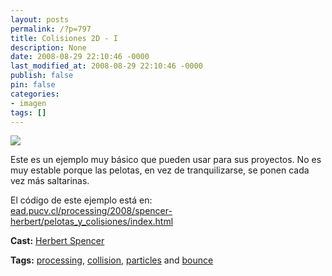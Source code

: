 ```yaml
---
layout: posts
permalink: /?p=797
title: Colisiones 2D - I
description: None
date: 2008-08-29 22:10:46 -0000
last_modified_at: 2008-08-29 22:10:46 -0000
publish: false
pin: false
categories:
- imagen
tags: []
---
```

[![](http://b.vimeocdn.com/ts/604/373/60437326_200.jpg)](http://vimeo.com/1629105)

Este es un ejemplo muy básico que pueden usar para sus proyectos. No es muy estable porque las pelotas, en vez de tranquilizarse, se ponen cada vez más saltarinas.

El código de este ejemplo está en:  
[ead.pucv.cl/processing/2008/spencer-herbert/pelotas_y_colisiones/index.html](http://www.ead.pucv.cl/processing/2008/spencer-herbert/pelotas_y_colisiones/index.html)

**Cast:** [Herbert Spencer](http://vimeo.com/hspencer)

**Tags:** [processing](http://vimeo.com/tag:processing), [collision](http://vimeo.com/tag:collision), [particles](http://vimeo.com/tag:particles) and [bounce](http://vimeo.com/tag:bounce)
